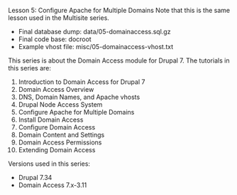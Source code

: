 Lesson 5: Configure Apache for Multiple Domains
Note that this is the same lesson used in the Multisite series.

- Final database dump: data/05-domainaccess.sql.gz
- Final code base: docroot
- Example vhost file: misc/05-domainaccess-vhost.txt

This series is about the Domain Access module for Drupal 7. The tutorials in this series are:

01. Introduction to Domain Access for Drupal 7
02. Domain Access Overview
03. DNS, Domain Names, and Apache vhosts
04. Drupal Node Access System
05. Configure Apache for Multiple Domains
06. Install Domain Access
07. Configure Domain Access
08. Domain Content and Settings
09. Domain Access Permissions
10. Extending Domain Access

Versions used in this series:
- Drupal 7.34
- Domain Access 7.x-3.11